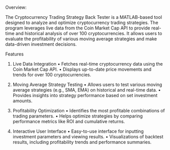 Overview:

The Cryptocurrency Trading Strategy Back Tester is a MATLAB-based tool designed to analyze and optimize cryptocurrency trading strategies. The program leverages live data from the Coin Market Cap API to provide real-time and historical analysis of over 100 cryptocurrencies. It allows users to evaluate the profitability of various moving average strategies and make data-driven investment decisions.

Features

1. Live Data Integration
	•	Fetches real-time cryptocurrency data using the Coin Market Cap API.
	•	Displays up-to-date price movements and trends for over 100 cryptocurrencies.

2. Moving Average Strategy Testing
	•	Allows users to test various moving average strategies (e.g., SMA, EMA) on historical and real-time data.
	•	Provides insights into strategy performance based on set investment amounts.

3. Profitability Optimization
	•	Identifies the most profitable combinations of trading parameters.
	•	Helps optimize strategies by comparing performance metrics like ROI and cumulative returns.

4. Interactive User Interface
	•	Easy-to-use interface for inputting investment parameters and viewing results.
	•	Visualizations of backtest results, including profitability trends and performance summaries.
